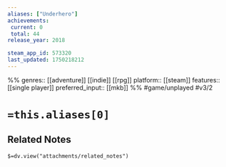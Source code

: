 ```yaml
---
aliases: ["Underhero"]
achievements:
 current: 0
 total: 44
release_year: 2018

steam_app_id: 573320
last_updated: 1750218212
---
```

%%
genres:: [[adventure]] [[indie]] [[rpg]]
platform:: [[steam]]
features:: [[single player]]
preferred_input:: [[mkb]]
%%
#game/unplayed
#v3/2

# `=this.aliases[0]`
## Related Notes
`$=dv.view("attachments/related_notes")`